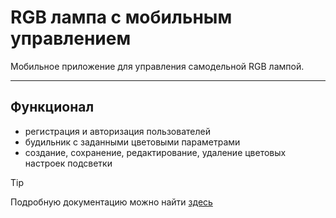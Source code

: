 # RGB лампа с мобильным управлением

Мобильное приложение для управления самодельной RGB лампой.    
**************************************    
## Функционал    
* регистрация и авторизация пользователей
* будильник с заданными цветовыми параметрами
* создание, сохранение, редактирование, удаление цветовых настроек подсветки

> [!TIP]
>
> Подробную документацию можно найти [здесь]()
